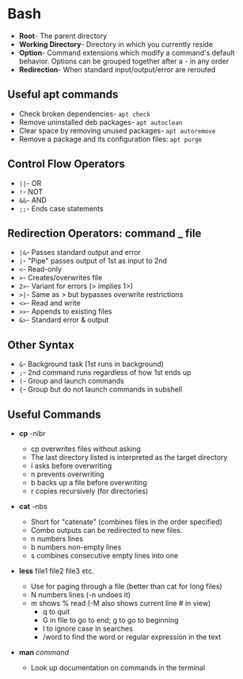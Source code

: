 # Bash

* **Root**- The parent directory
* **Working Directory**- Directory in which you currently reside
* **Option**- Command extensions which modify a command's default behavior. Options can be grouped together after a - in any order
* **Redirection**- When standard input/output/error are rerouted

## Useful apt commands

* Check broken dependencies- `apt check`
* Remove uninstalled deb packages- `apt autoclean`
* Clear space by removing unused packages- `apt autoremove`
* Remove a package and its configuration files: `apt purge`

## Control Flow Operators

* `||`- OR
* `!`- NOT
* `&&`- AND
* `;;`- Ends case statements

## Redirection Operators: command _ file

* `|&`- Passes standard output and error
* `|`- "Pipe" passes output of 1st as input to 2nd
* `<`- Read-only
* `>`- Creates/overwrites file
* `2>`- Variant for errors (> implies 1>)
* `>|`- Same as > but bypasses overwrite restrictions
* `<>`- Read and write
* `>>`- Appends to existing files
* `&>`- Standard error & output

## Other Syntax

* `&`- Background task (1st runs in background)
* `;`- 2nd command runs regardless of how 1st ends up
* `(`- Group and launch commands
* `{`- Group but do not launch commands in subshell

## Useful Commands

* **cp** -nibr
  * cp overwrites files without asking
  * The last directory listed is interpreted as the target directory
  * i asks before overwriting
  * n prevents overwriting
  * b backs up a file before overwriting
  * r copies recursively (for directories)
* **cat** -nbs
  * Short for "catenate" (combines files in the order specified)
  * Combo outputs can be redirected to new files.
  * n numbers lines
  * b numbers non-empty lines
  * s combines consecutive empty lines into one

* **less** file1 file2 file3 etc.
  * Use for paging through a file (better than cat for long files)
  * N numbers lines (-n undoes it)
  * m shows % read (-M also shows current line # in view)
    * q to quit
    * G in file to go to end; g to go to beginning
    * I to ignore case in searches
    * /word to find the word or regular expression in the text

* **man** _command_
  * Look up documentation on commands in the terminal
